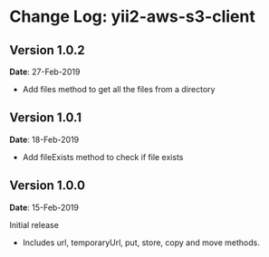 Change Log: yii2-aws-s3-client
========================

## Version 1.0.2

**Date**: 27-Feb-2019

- Add files method to get all the files from a directory
 
## Version 1.0.1

**Date**: 18-Feb-2019

- Add fileExists method to check if file exists

## Version 1.0.0

**Date**: 15-Feb-2019

Initial release
- Includes url, temporaryUrl, put, store, copy and move methods.